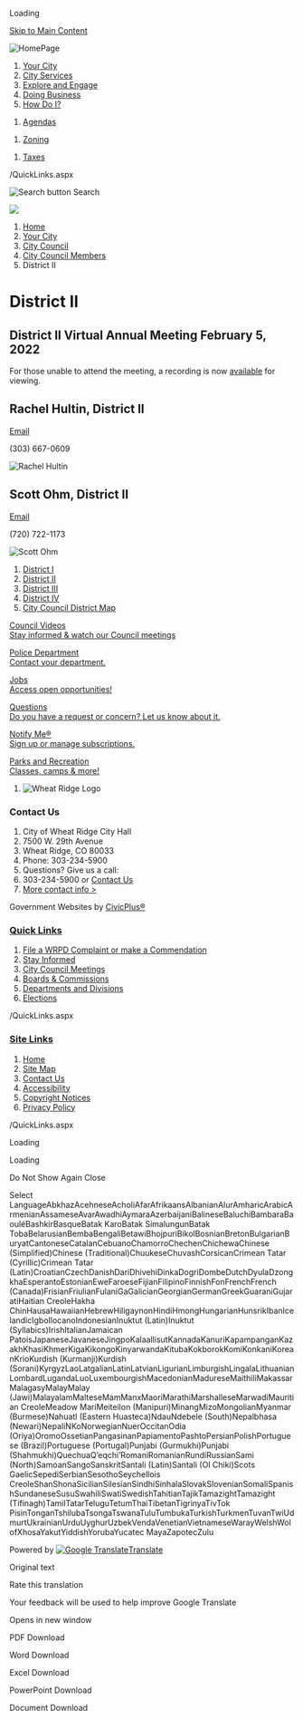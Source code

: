 Loading

[Skip to Main Content](https://www.ci.wheatridge.co.us/1712/District-II/)

![HomePage](https://www.ci.wheatridge.co.us/ImageRepository/Document?documentID=35084)

1. [Your City](https://www.ci.wheatridge.co.us/27/Your-City)
2. [City Services](https://www.ci.wheatridge.co.us/31/City-Services)
3. [Explore and Engage](https://www.ci.wheatridge.co.us/1344/Explore-and-Engage)
4. [Doing Business](https://www.ci.wheatridge.co.us/35/Doing-Business)
5. [How Do I?](https://www.ci.wheatridge.co.us/9/How-Do-I)

<!--THE END-->

1. [Agendas](https://www.ci.wheatridge.co.us/1385/Agendas-and-Minutes)

<!--THE END-->

1. [Zoning](https://www.ci.wheatridge.co.us/324/Planning-Development-Services)

<!--THE END-->

1. [Taxes](https://www.ci.wheatridge.co.us/1772/File-Online)

/QuickLinks.aspx

![Search button](https://www.ci.wheatridge.co.us/ImageRepository/Document?documentID=35103) Search

![](https://www.ci.wheatridge.co.us/ImageRepository/Document?documentID=35085)

1. [Home](https://www.ci.wheatridge.co.us)
2. [Your City](https://www.ci.wheatridge.co.us/27/Your-City)
3. [City Council](https://www.ci.wheatridge.co.us/128/City-Council)
4. [City Council Members](https://www.ci.wheatridge.co.us/1710/City-Council-Members)
5. District II

# District II

## District II Virtual Annual Meeting February 5, 2022

For those unable to attend the meeting, a recording is now [available](https://youtu.be/RJYPsm6A7M8) for viewing.

## Rachel Hultin, District II

[Email](mailto:rhultin@ci.wheatridge.co.us)

(303) 667-0609

![Rachel Hultin](https://www.ci.wheatridge.co.us/ImageRepository/Document?documentId=34693)

## Scott Ohm, District II

[Email](mailto:sohm@ci.wheatridge.co.us)

(720) 722-1173

![Scott Ohm](https://www.ci.wheatridge.co.us/ImageRepository/Document?documentId=34692)

1. [District I](https://www.ci.wheatridge.co.us/1711/District-I)
2. [District II](https://www.ci.wheatridge.co.us/1712/District-II)
3. [District III](https://www.ci.wheatridge.co.us/1713/District-III)
4. [District IV](https://www.ci.wheatridge.co.us/1714/District-IV)
5. [City Council District Map](https://www.ci.wheatridge.co.us/1715/City-Council-District-Map)

[Council Videos  
Stay informed &amp; watch our Council meetings](https://www.ci.wheatridge.co.us/1422/Watch-a-City-Council-Meeting)

[Police Department  
Contact your department.](https://www.ci.wheatridge.co.us/1835)

[Jobs  
Access open opportunities!](https://www.paycomonline.net/v4/ats/web.php/jobs?clientkey=6188EF2E4605187C80196F1680F28FF9&session_nonce=3617546d3c48adf83ccdb238a6bceed5)

[Questions  
Do you have a request or concern? Let us know about it.](https://www.ci.wheatridge.co.us/forms.asp?FID=63)

[Notify Me®  
Sign up or manage subscriptions.](https://www.ci.wheatridge.co.us/list.aspx)

[Parks and Recreation  
Classes, camps &amp; more!](https://www.rootedinfun.com)

1. ![Wheat Ridge Logo](https://www.ci.wheatridge.co.us/ImageRepository/Document?documentId=35101)

### Contact Us

1. City of Wheat Ridge City Hall
2. 7500 W. 29th Avenue
3. Wheat Ridge, CO 80033
4. Phone: 303-234-5900
5. Questions? Give us a call:
6. 303-234-5900 or [Contact Us](https://www.ci.wheatridge.co.us/Directory.aspx)
7. [More contact info &gt;](https://www.ci.wheatridge.co.us/Directory.aspx)

Government Websites by [CivicPlus®](https://connect.civicplus.com/referral)

### [Quick Links](https://www.ci.wheatridge.co.us/QuickLinks.aspx?CID=160)

1. [File a WRPD Complaint or make a Commendation](https://www.ci.wheatridge.co.us/FormCenter/Police-Department-17/Wheat-Ridge-Police-Department-Community--50)
2. [Stay Informed](https://www.ci.wheatridge.co.us/list.aspx)
3. [City Council Meetings](https://www.ci.wheatridge.co.us/128/City-Council)
4. [Boards &amp; Commissions](https://www.ci.wheatridge.co.us/1127/Boards-Commissions)
5. [Departments and Divisions](https://www.ci.wheatridge.co.us/8/Departments-and-Divisions)
6. [Elections](https://www.ci.wheatridge.co.us/742/Elections)

/QuickLinks.aspx

### [Site Links](https://www.ci.wheatridge.co.us/QuickLinks.aspx?CID=161)

1. [Home](https://www.ci.wheatridge.co.us)
2. [Site Map](https://www.ci.wheatridge.co.us/sitemap)
3. [Contact Us](https://www.ci.wheatridge.co.us/directory)
4. [Accessibility](https://www.ci.wheatridge.co.us/accessibility)
5. [Copyright Notices](https://www.ci.wheatridge.co.us/site/copyright)
6. [Privacy Policy](https://www.ci.wheatridge.co.us/1953/Privacy-Policy)

/QuickLinks.aspx

Loading

Loading

Do Not Show Again Close

Select LanguageAbkhazAcehneseAcholiAfarAfrikaansAlbanianAlurAmharicArabicArmenianAssameseAvarAwadhiAymaraAzerbaijaniBalineseBaluchiBambaraBaouléBashkirBasqueBatak KaroBatak SimalungunBatak TobaBelarusianBembaBengaliBetawiBhojpuriBikolBosnianBretonBulgarianBuryatCantoneseCatalanCebuanoChamorroChechenChichewaChinese (Simplified)Chinese (Traditional)ChuukeseChuvashCorsicanCrimean Tatar (Cyrillic)Crimean Tatar (Latin)CroatianCzechDanishDariDhivehiDinkaDogriDombeDutchDyulaDzongkhaEsperantoEstonianEweFaroeseFijianFilipinoFinnishFonFrenchFrench (Canada)FrisianFriulianFulaniGaGalicianGeorgianGermanGreekGuaraniGujaratiHaitian CreoleHakha ChinHausaHawaiianHebrewHiligaynonHindiHmongHungarianHunsrikIbanIcelandicIgboIlocanoIndonesianInuktut (Latin)Inuktut (Syllabics)IrishItalianJamaican PatoisJapaneseJavaneseJingpoKalaallisutKannadaKanuriKapampanganKazakhKhasiKhmerKigaKikongoKinyarwandaKitubaKokborokKomiKonkaniKoreanKrioKurdish (Kurmanji)Kurdish (Sorani)KyrgyzLaoLatgalianLatinLatvianLigurianLimburgishLingalaLithuanianLombardLugandaLuoLuxembourgishMacedonianMadureseMaithiliMakassarMalagasyMalayMalay (Jawi)MalayalamMalteseMamManxMaoriMarathiMarshalleseMarwadiMauritian CreoleMeadow MariMeiteilon (Manipuri)MinangMizoMongolianMyanmar (Burmese)Nahuatl (Eastern Huasteca)NdauNdebele (South)Nepalbhasa (Newari)NepaliNKoNorwegianNuerOccitanOdia (Oriya)OromoOssetianPangasinanPapiamentoPashtoPersianPolishPortuguese (Brazil)Portuguese (Portugal)Punjabi (Gurmukhi)Punjabi (Shahmukhi)QuechuaQʼeqchiʼRomaniRomanianRundiRussianSami (North)SamoanSangoSanskritSantali (Latin)Santali (Ol Chiki)Scots GaelicSepediSerbianSesothoSeychellois CreoleShanShonaSicilianSilesianSindhiSinhalaSlovakSlovenianSomaliSpanishSundaneseSusuSwahiliSwatiSwedishTahitianTajikTamazightTamazight (Tifinagh)TamilTatarTeluguTetumThaiTibetanTigrinyaTivTok PisinTonganTshilubaTsongaTswanaTuluTumbukaTurkishTurkmenTuvanTwiUdmurtUkrainianUrduUyghurUzbekVendaVenetianVietnameseWarayWelshWolofXhosaYakutYiddishYorubaYucatec MayaZapotecZulu

Powered by [![Google Translate](https://www.gstatic.com/images/branding/googlelogo/1x/googlelogo_color_42x16dp.png)Translate](https://translate.google.com)

Original text

Rate this translation

Your feedback will be used to help improve Google Translate

Opens in new window

PDF Download

Word Download

Excel Download

PowerPoint Download

Document Download